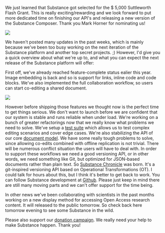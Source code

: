 We just learned that Substance got selected for the $ 5,000 Suttleworth Flash Grant. This is really exciting/rewarding and we look forward to put more dedicated time on finishing our API's and releasing a new version of the Substance Composer. Thank you Mark Horner for nominating us!

![](http://f.cl.ly/items/3b1G0i0t0O452C0b0c30/shuttleworth-1.jpg)

We haven't posted many updates in the past weeks, which is mainly because we've been too busy working on the next iteration of the Substance platform and another top secret projects. ;) However, I'd give you a quick overview about what we're up to, and what you can expect the next release of the Substance platform will offer:

First off, we've already reached feature-complete status ealier this year. Image embedding is back and so is support for links, inline code and code blocks. We've also implemented the full collaboration workflow, so users can start co-editing a shared document.

![](http://f.cl.ly/items/0a1n0m080v3N1h423l25/substance-composer-1.png)

However before shipping those features we thought now is the perfect time to get things serious. We don't want to launch before we are confident that our system is stable and runs reliable when under load. We're working on a bunch of greater refactorings now that we really know what problems we need to solve. We've setup a [test suite](https://github.com/substance/tests) which allows us to test complex editing scenarios and cover edge cases. We're also stabilizing the API of our core [document model](https://github.com/substance/document). We have some really tough problems to solve, since allowing co-edits combined with offline replication is not trivial. There will be numerous conflict situation the users will have to deal with. In order to support these workflows we need a good versioning API, or in other words, we need something like Git, but optimized for JSON-based documents rather than plain text. So [Substance Chronicle](https://github.com/substance/chronicle) was born. It's a git-inspired versioning API based on Operational Transformations (OT). I could talk for hours about this, but I think it's better to get back to work. You can follow Substance development at [Github](https://github.com/substance/). Please just keep in mind there are still many moving parts and we can't offer support for the time being.

In other news we've been collaborating with scientists in the past months working on a new display method for accessing Open Access research content. It will released to the public tomorrow. So check back here tomorrow evening to see some Substance in the wild.

Please also support our [donation campaign](http://pledgie.com/campaigns/18902). We really need your help to make Substance happen. Thank you!
